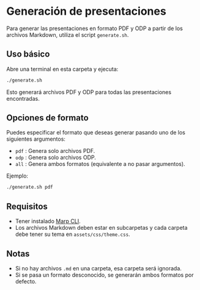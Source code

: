 # Generación de presentaciones

Para generar las presentaciones en formato PDF y ODP a partir de los archivos Markdown, utiliza el script `generate.sh`.

## Uso básico

Abre una terminal en esta carpeta y ejecuta:

```bash
./generate.sh
```

Esto generará archivos PDF y ODP para todas las presentaciones encontradas.

## Opciones de formato

Puedes especificar el formato que deseas generar pasando uno de los siguientes argumentos:

- `pdf` : Genera solo archivos PDF.
- `odp` : Genera solo archivos ODP.
- `all` : Genera ambos formatos (equivalente a no pasar argumentos).

Ejemplo:

```bash
./generate.sh pdf
```

## Requisitos

- Tener instalado [Marp CLI](https://marp.app/).
- Los archivos Markdown deben estar en subcarpetas y cada carpeta debe tener su tema en `assets/css/theme.css`.

## Notas

- Si no hay archivos `.md` en una carpeta, esa carpeta será ignorada.
- Si se pasa un formato desconocido, se generarán ambos formatos por defecto.